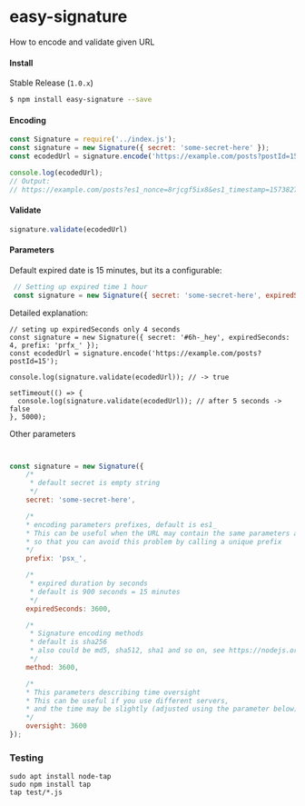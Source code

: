 
easy-signature
==========

How to encode and validate given URL


#### Install

Stable Release (`1.0.x`)

```sh
$ npm install easy-signature --save
```

#### Encoding

```javascript
const Signature = require('../index.js');
const signature = new Signature({ secret: 'some-secret-here' });
const ecodedUrl = signature.encode('https://example.com/posts?postId=15');

console.log(ecodedUrl);
// Output:
// https://example.com/posts?es1_nonce=8rjcgf5ix8&es1_timestamp=1573827375&es1_method=sha256&es1_signature=OThjMTEwYWI0YTM5ZmQ1Yjg5NDZmMjg5MGFlM2EyOWU2NWM3YWI0MTg2OThmZTVmMjZmNjc3MjNmMGM4NzJjYQ%3D%3D
```

#### Validate

```javascript
signature.validate(ecodedUrl)
```


#### Parameters

Default expired date is 15 minutes, but its a configurable:

```javascript
 // Setting up expired time 1 hour
 const signature = new Signature({ secret: 'some-secret-here', expiredSeconds: 3600 });

```

Detailed explanation:

```
// seting up expiredSeconds only 4 seconds
const signature = new Signature({ secret: '#6h-_hey', expiredSeconds: 4, prefix: 'prfx_' });
const ecodedUrl = signature.encode('https://example.com/posts?postId=15');

console.log(signature.validate(ecodedUrl)); // -> true

setTimeout(() => {
  console.log(signature.validate(ecodedUrl)); // after 5 seconds -> false
}, 5000);

```

Other parameters

```javascript


const signature = new Signature({
    /*
     * default secret is empty string
     */
    secret: 'some-secret-here',

    /*
    * encoding parameters prefixes, default is es1_
    * This can be useful when the URL may contain the same parameters as the module,
    * so that you can avoid this problem by calling a unique prefix
    */
    prefix: 'psx_',

    /*
     * expired duration by seconds
     * default is 900 seconds = 15 minutes
     */
    expiredSeconds: 3600,

    /*
     * Signature encoding methods
     * default is sha256
     * also could be md5, sha512, sha1 and so on, see https://nodejs.org/api/crypto.html
     */
    method: 3600,

    /*
    * This parameters describing time oversight
    * This can be useful if you use different servers,
    * and the time may be slightly (adjusted using the parameter below) is different
    */
    oversight: 3600
});

```


### Testing

```
sudo apt install node-tap
sudo npm install tap
tap test/*.js
```
